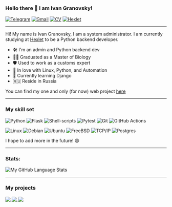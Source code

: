 ### Hello there 👋 I am Ivan Granovsky! 

[![Telegram](https://img.shields.io/badge/-telegram-0088cc?style=flat&logo=telegram&logoColor=white)](https://t.me/XVIII_TheMoon)
[![Gmail](https://img.shields.io/badge/-Gmail-c14438?style=flat&logo=Gmail&logoColor=white)](mailto:ivanator666@gmail.com)
[![CV](https://img.shields.io/badge/CV-View%20Resume-blue.svg)](https://cv.hexlet.io/ru/resumes/2819)
[![Hexlet](https://img.shields.io/badge/Hexlet-profile-blue)](https://ru.hexlet.io/u/dudya_1945)

 ------
 
 Hi! My name is Ivan Granovsky, I am a system administrator. 
 I am currently studying at [Hexlet](https://ru.hexlet.io/) to be a Python backend developer.

- 🛠 I'm an admin and Python backend dev
- 🧑‍🎓 Graduated as a Master of Biology
- 🛡️ Used to work as a customs expert
- 🐍 In love with Linux, Python, and Automation
- 🌱 Currently learning Django
- 🇷🇺 Reside in Russia

You can find my one and only (for now) web project [here](http://page-analyzer.granovskydev.ru/)

----
### My skill set
![Python](https://img.shields.io/badge/Python-3776AB?style=for-the-badge&logo=python&logoColor=white) 
![Flask](https://img.shields.io/badge/Flask-000000?style=for-the-badge&logo=flask&logoColor=white) 
![Shell-scripts](https://img.shields.io/badge/Shell_Script-121011?style=for-the-badge&logo=gnu-bash&logoColor=white)
![Pytest](https://img.shields.io/badge/-pytest-blue?style=for-the-badge&logo=pytest&logoColor=white)
![Git](https://img.shields.io/badge/git-%23F05033.svg?style=for-the-badge&logo=git&logoColor=white)
![GitHub Actions](https://img.shields.io/badge/github%20actions-%232671E5.svg?style=for-the-badge&logo=githubactions&logoColor=white)

![Linux](https://img.shields.io/badge/Linux-FCC624?style=for-the-badge&logo=linux&logoColor=black) 
![Debian](https://img.shields.io/badge/Debian-A81D33?style=for-the-badge&logo=debian&logoColor=white)
![Ubuntu](https://img.shields.io/badge/Ubuntu-E95420?style=for-the-badge&logo=ubuntu&logoColor=white) ![FreeBSD](https://img.shields.io/badge/freebsd-AB2B28?style=for-the-badge&logo=freebsd&logoColor=white)
![TCP/IP](https://img.shields.io/badge/-TCP/IP-blue?style=for-the-badge&logo=cisco&logoColor=white)
![Postgres](https://img.shields.io/badge/postgres-%23316192.svg?style=for-the-badge&logo=postgresql&logoColor=white)


I hope to add more in the future! 😄

-------
### Stats:

![My GitHub Language Stats](https://github-readme-stats.vercel.app/api/top-langs/?username=Midnight95&langs_count=5&theme=blue-green&layout=compact)

-------
### My projects
<a href="https://github.com/Midnight95/brain-games">
  <img align="center" src="https://github-readme-stats.vercel.app/api/pin/?username=Midnight95&repo=brain-games&title_color=ffffff&text_color=c9cacb&icon_color=2bbc8a&bg_color=1d1f21" />
</a> 
<a href="https://github.com/Midnight95/difference-generator">
  <img align="center" src="https://github-readme-stats.vercel.app/api/pin/?username=Midnight95&repo=difference-generator&title_color=ffffff&text_color=c9cacb&icon_color=2bbc8a&bg_color=1d1f21" />
</a>  

<a href="https://github.com/Midnight95/python-project-83">
  <img align="center" src="https://github-readme-stats.vercel.app/api/pin/?username=Midnight95&repo=python-project-83&title_color=ffffff&text_color=c9cacb&icon_color=2bbc8a&bg_color=1d1f21" />
</a> 

